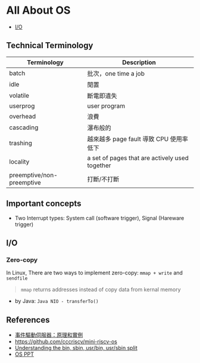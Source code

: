 # All About OS

- [I/O](#io)

## Technical Terminology

| Terminology | Description |
| ---- | ----------- |
| batch | 批次，one time a job |
| idle |  閒置 |
| volatile | 斷電即遺失 |
| userprog | user program |
| overhead | 浪費 |
| cascading | 瀑布般的 |
| trashing | 越來越多 page fault 導致 CPU 使用率低下 |
| locality | a set of pages that are actively used together |
| preemptive/non-preemptive | 打斷/不打斷 |

## Important concepts

- Two Interrupt types: System call (software trigger), Signal (Hareware trigger)

## I/O

### Zero-copy 

In Linux, There are two ways to implement zero-copy: `mmap + write` and `sendfile`

> `mmap` returns addresses instead of copy data from kernal memory

- by Java: `Java NIO - transferTo()`

## References

- [事件驅動伺服器：原理和實例](https://hackmd.io/@sysprog/event-driven-server)
- https://github.com/cccriscv/mini-riscv-os
- [Understanding the bin, sbin, usr/bin, usr/sbin split](http://lists.busybox.net/pipermail/busybox/2010-December/074114.html)
- [OS PPT](https://ocw.nthu.edu.tw/ocw/index.php?page=course_news_content&cid=141&id=999)
